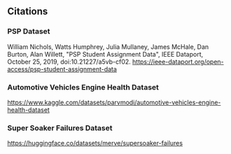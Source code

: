 ## Citations



### PSP Dataset

William Nichols, Watts Humphrey, Julia Mullaney, James McHale, Dan Burton, Alan Willett, "PSP Student Assignment Data", IEEE Dataport, October 25, 2019, doi:10.21227/a5vb-cf02. https://ieee-dataport.org/open-access/psp-student-assignment-data

### Automotive Vehicles Engine Health Dataset

https://www.kaggle.com/datasets/parvmodi/automotive-vehicles-engine-health-dataset 

### Super Soaker Failures Dataset

https://huggingface.co/datasets/merve/supersoaker-failures 
